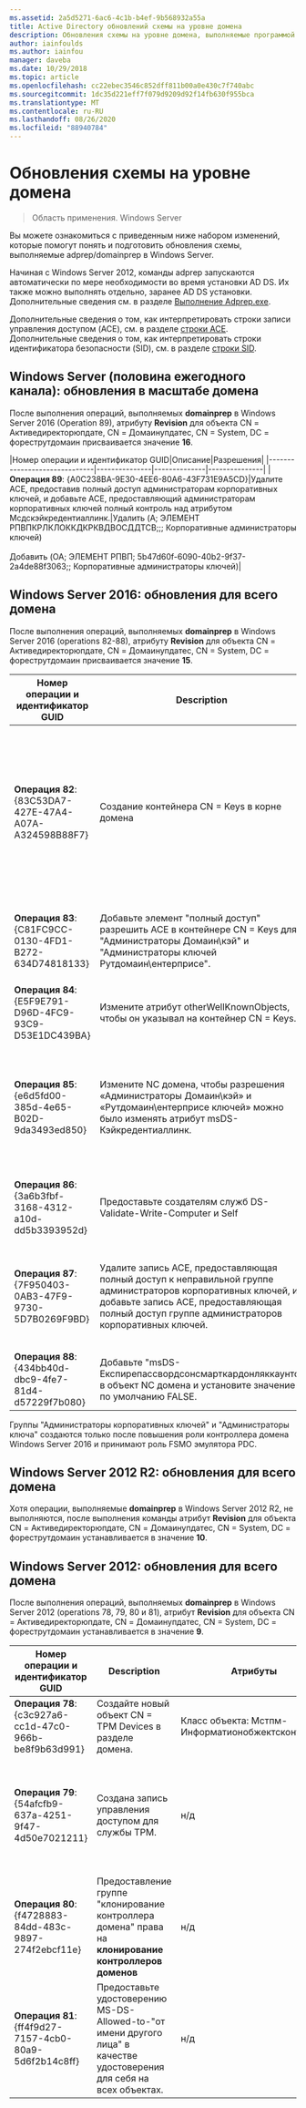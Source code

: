 ```yaml
---
ms.assetid: 2a5d5271-6ac6-4c1b-b4ef-9b568932a55a
title: Active Directory обновлений схемы на уровне домена
description: Обновления схемы на уровне домена, выполняемые программой adprep/domainprep при повышении уровня контроллера домена
author: iainfoulds
ms.author: iainfou
manager: daveba
ms.date: 10/29/2018
ms.topic: article
ms.openlocfilehash: cc22ebec3546c852dff811b00a0e430c7f740abc
ms.sourcegitcommit: 1dc35d221eff7f079d9209d92f14fb630f955bca
ms.translationtype: MT
ms.contentlocale: ru-RU
ms.lasthandoff: 08/26/2020
ms.locfileid: "88940784"
---
```

# <a name="domain-wide-schema-updates"></a>Обновления схемы на уровне домена

>Область применения. Windows Server

Вы можете ознакомиться с приведенным ниже набором изменений, которые помогут понять и подготовить обновления схемы, выполняемые adprep/domainprep в Windows Server.

Начиная с Windows Server 2012, команды adprep запускаются автоматически по мере необходимости во время установки AD DS. Их также можно выполнять отдельно, заранее AD DS установки. Дополнительные сведения см. в разделе [Выполнение Adprep.exe](/previous-versions/windows/it-pro/windows-server-2008-R2-and-2008/dd464018(v=ws.10)).

Дополнительные сведения о том, как интерпретировать строки записи управления доступом (ACE), см. в разделе [строки ACE](/windows/win32/secauthz/ace-strings). Дополнительные сведения о том, как интерпретировать строки идентификатора безопасности (SID), см. в разделе [строки SID](/windows/win32/secauthz/sid-strings).

## <a name="windows-server-semi-annual-channel-domain-wide-updates"></a>Windows Server (половина ежегодного канала): обновления в масштабе домена

После выполнения операций, выполняемых **domainprep** в Windows Server 2016 (Operation 89), атрибуту **Revision** для объекта CN = Активедиректорюпдате, CN = Домаинупдатес, CN = System, DC = фореструтдомаин присваивается значение **16**.

|Номер операции и идентификатор GUID|Описание|Разрешения|
|------------------------------|---------------|--------------|---------------|
|**Операция 89**: {A0C238BA-9E30-4EE6-80A6-43F731E9A5CD}|Удалите ACE, предоставив полный доступ администраторам корпоративных ключей, и добавьте ACE, предоставляющий администраторам корпоративных ключей полный контроль над атрибутом Мсдскэйкредентиаллинк.|Удалить (A; ЭЛЕМЕНТ РПВПКРЛКЛОККДКРКВДВОСДДТСВ;;; Корпоративные администраторы ключей) <br /> <br />Добавить (OA; ЭЛЕМЕНТ РПВП; 5b47d60f-6090-40b2-9f37-2a4de88f3063;; Корпоративные администраторы ключей)|

## <a name="windows-server-2016-domain-wide-updates"></a>Windows Server 2016: обновления для всего домена

После выполнения операций, выполняемых **domainprep** в Windows Server 2016 (operations 82-88), атрибуту **Revision** для объекта CN = Активедиректорюпдате, CN = Домаинупдатес, CN = System, DC = фореструтдомаин присваивается значение **15**.

|Номер операции и идентификатор GUID|Description|Атрибуты|Разрешения|
|------------------------------|---------------|--------------|---------------|
|**Операция 82**: {83C53DA7-427E-47A4-A07A-A324598B88F7}|Создание контейнера CN = Keys в корне домена|-objectClass: контейнер<br />-Description: контейнер по умолчанию для ключевых объектов учетных данных<br />-Шовинадванцедвиевонли: TRUE|Конкретного ЭЛЕМЕНТ РПВПКРЛКЛОККДКРКВДВОСДДТСВ;;; СЗ<br />Конкретного ЭЛЕМЕНТ РПВПКРЛКЛОККДКРКВДВОСДДТСВ;;;D Конкретного<br />Конкретного ЭЛЕМЕНТ РПВПКРЛКЛОККДКРКВДВОСДДТСВ;;; SY<br />Конкретного ЭЛЕМЕНТ РПВПКРЛКЛОККДКРКВДВОСДДТСВ;;;D Четырехмерного<br />Конкретного ЭЛЕМЕНТ РПВПКРЛКЛОККДКРКВДВОСДДТСВ;;; ED|
|**Операция 83**: {C81FC9CC-0130-4FD1-B272-634D74818133}|Добавьте элемент "полный доступ" разрешить ACE в контейнере CN = Keys для "Администраторы Домаин\кэй" и "Администраторы ключей Рутдомаин\ентерприсе".|н/д|Конкретного ЭЛЕМЕНТ РПВПКРЛКЛОККДКРКВДВОСДДТСВ;;; Администраторы ключей)<br />Конкретного ЭЛЕМЕНТ РПВПКРЛКЛОККДКРКВДВОСДДТСВ;;; Корпоративные администраторы ключей)|
|**Операция 84**: {E5F9E791-D96D-4FC9-93C9-D53E1DC439BA}|Измените атрибут otherWellKnownObjects, чтобы он указывал на контейнер CN = Keys.|-otherWellKnownObjects: B:32:683A24E2E8164BD3AF86AC3C2CF3F981: CN = ключи,% WS|н/д|
|**Операция 85**: {e6d5fd00-385d-4e65-B02D-9da3493ed850}|Измените NC домена, чтобы разрешения «Администраторы Домаин\кэй» и «Рутдомаин\ентерприсе ключей» можно было изменять атрибут msDS-Кэйкредентиаллинк. |н/д|OA ЭЛЕМЕНТ РПВП; 5b47d60f-6090-40b2-9f37-2a4de88f3063;; Администраторы ключей)<br />OA ЭЛЕМЕНТ РПВП; 5b47d60f-6090-40b2-9f37-2a4de88f3063;; Администраторы корпоративных ключей в корневом домене, но в некорневых доменах привели к поддельному ACE относительно домена с неразрешимым идентификатором безопасности 527).|
|**Операция 86**: {3a6b3fbf-3168-4312-a10d-dd5b3393952d}|Предоставьте создателям служб DS-Validate-Write-Computer и Self|н/д|OA ЦИИО; SW; 9b026da6-0d3c-465c-8bee-5199d7165cba; bf967a86-0de6-11D0-a285-00aa003049e2; PS)<br />OA ЦИИО; SW; 9b026da6-0d3c-465c-8bee-5199d7165cba; bf967a86-0de6-11D0-a285-00aa003049e2; CO)|
|**Операция 87**: {7F950403-0AB3-47F9-9730-5D7B0269F9BD}|Удалите запись ACE, предоставляющая полный доступ к неправильной группе администраторов корпоративных ключей, и добавьте запись ACE, предоставляющая полный доступ группе администраторов корпоративных ключей. |н/д|Удалить (A; ЭЛЕМЕНТ РПВПКРЛКЛОККДКРКВДВОСДДТСВ;;; Корпоративные администраторы ключей)<br /> <br />Добавить (A; ЭЛЕМЕНТ РПВПКРЛКЛОККДКРКВДВОСДДТСВ;;; Корпоративные администраторы ключей)|
|**Операция 88**: {434bb40d-dbc9-4fe7-81d4-d57229f7b080}|Добавьте "msDS-Експирепассвордсонсмарткардонляккаунтс" в объект NC домена и установите значение по умолчанию FALSE.|Недоступно|Недоступно|

Группы "Администраторы корпоративных ключей" и "Администраторы ключа" создаются только после повышения роли контроллера домена Windows Server 2016 и принимают роль FSMO эмулятора PDC.

## <a name="windows-server-2012-r2-domain-wide-updates"></a>Windows Server 2012 R2: обновления для всего домена

Хотя операции, выполняемые **domainprep** в Windows Server 2012 R2, не выполняются, после выполнения команды атрибут **Revision** для объекта CN = Активедиректорюпдате, CN = Домаинупдатес, CN = System, DC = фореструтдомаин устанавливается в значение **10**.

## <a name="windows-server-2012-domain-wide-updates"></a>Windows Server 2012: обновления для всего домена

После выполнения операций, выполняемых **domainprep** в Windows Server 2012 (operations 78, 79, 80 и 81), атрибут **Revision** для объекта CN = Активедиректорюпдате, CN = Домаинупдатес, CN = System, DC = фореструтдомаин устанавливается в значение **9**.

|Номер операции и идентификатор GUID|Description|Атрибуты|Разрешения|
|------------------------------|---------------|--------------|---------------|
|**Операция 78**: {c3c927a6-cc1d-47c0-966b-be8f9b63d991}|Создайте новый объект CN = TPM Devices в разделе домена.|Класс объекта: Мстпм-Информатионобжектсконтаинер|н/д|
|**Операция 79**: {54afcfb9-637a-4251-9f47-4d50e7021211}|Создана запись управления доступом для службы TPM.|н/д|OA ЦИИО; WP; ea1b7b93-5e48-46d5-bc6c-4df4fda78a35; bf967a86-0de6-11D0-a285-00aa003049e2; PS)|
|**Операция 80**: {f4728883-84dd-483c-9897-274f2ebcf11e}|Предоставление группе "клонирование контроллера домена" права на **клонирование контроллеров доменов**|н/д|(OA;; CR; 3e0f7e18-2c7a-4c10-ba82-4d926db99a3e;; *SID домена*-522)|
|**Операция 81**: {ff4f9d27-7157-4cb0-80a9-5d6f2b14c8ff}|Предоставьте удостоверению MS-DS-Allowed-to-"от имени другого лица" в качестве удостоверения для себя на всех объектах.|н/д|OA ЦИОИ; РПВП; 3f78c3e5-f79a-46bd-a0b8-9d18116ddc79;; PS|
